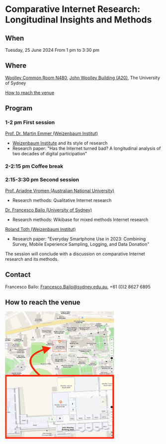 # Comparative Internet Research: Longitudinal Insights and Methods

## When
Tuesday, 25 June 2024 
From 1 pm to 3:30 pm

## Where
[Woolley Common Room N480](https://maps.sydney.edu.au/?room=A20.04.N480), [John Woolley Building (A20)](https://maps.app.goo.gl/i23tFi3Z68gLsXpx6), The University of Sydney

[How to reach the venue](#how-to-reach-the-venue)

## Program

### 1-2 pm **First session**

[Prof. Dr. Martin Emmer (Weizenbaum Institut)](https://www.polsoz.fu-berlin.de/en/kommwiss/arbeitsstellen/mediennutzung/mitarbeiterinnen/martin_emmer/index.html)
- [Weizenbaum Institute](https://www.weizenbaum-institut.de/en/) and its style of research
- Research paper: "Has the Internet turned bad? A longitudinal analysis of two decades of digital participation"

### 2-2:15 pm  **Coffee break**

### 2:15-3:30 pm **Second session**

[Prof. Ariadne Vromen (Australian National University)](https://crawford.anu.edu.au/people/academic/ariadne-vromen) 
- Research methods: Qualitative Internet research
  
[Dr. Francesco Bailo (University of Sydney)](https://www.sydney.edu.au/arts/about/our-people/academic-staff/francesco-bailo.html?apcode=ACADPROFILE300808)
- Research methods: Wikibase for mixed methods Internet research
  
[Roland Toth (Weizenbaum Institut)](https://www.weizenbaum-institut.de/en/portrait/p/roland-toth/#page=1&sort=date)
- Research paper: "Everyday Smartphone Use in 2023: Combining Survey, Mobile Experience Sampling, Logging, and Data Donation"
  
The session will conclude with a discussion on comparative Internet research and its methods. 

## Contact
Francesco Bailo: Francesco.Bailo@sydney.edu.au, +61 (0)2 8627 6895

## How to reach the venue
<a href = 'https://maps.sydney.edu.au/?room=A20.04.N480'><img src="A20.04.N480.png" alt="Map" width = "350"></a>
